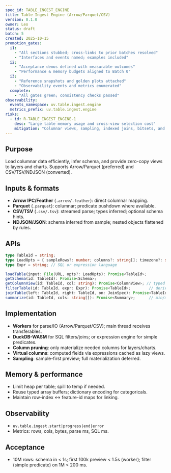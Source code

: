 ```yaml
---
spec_id: TABLE_INGEST_ENGINE
title: Table Ingest Engine (Arrow/Parquet/CSV)
version: 0.1.0
owner: Leo
status: draft
batch: 5
created: 2025-10-15
promotion_gates:
  i1:
    - "All sections stubbed; cross-links to prior batches resolved"
    - "Interfaces and events named; examples included"
  i2:
    - "Acceptance demos defined with measurable outcomes"
    - "Performance & memory budgets aligned to Batch 0"
  i3:
    - "Reference snapshots and golden plots attached"
    - "Observability events and metrics enumerated"
  complete:
    - "All gates green; consistency checks passed"
observability:
  events_namespace: uv.table.ingest.engine
  metrics_prefix: uv.table.ingest.engine
risks:
  - id: R-TABLE_INGEST_ENGINE-1
    desc: "Large table memory usage and cross-view selection cost"
    mitigation: "Columnar views, sampling, indexed joins, bitsets, and throttled events"
---
```


## Purpose
Load columnar data efficiently, infer schema, and provide zero-copy views to layers
and charts. Supports Arrow/Parquet (preferred) and CSV/TSV/NDJSON (converted).

## Inputs & formats
- **Arrow IPC/Feather** (`.arrow/.feather`): direct columnar mapping.
- **Parquet** (`.parquet`): columnar; predicate pushdown where available.
- **CSV/TSV** (`.csv/.tsv`): streamed parse; types inferred; optional schema hints.
- **NDJSON/JSON**: schema inferred from sample; nested objects flattened by rules.

## APIs
```ts
type TableId = string;
type LoadOpts = { sampleRows?: number; columns?: string[]; timezone?: string; };
type Expr = string; // SQL or expression language

loadTable(input: File|URL, opts?: LoadOpts): Promise<TableId>;
getSchema(id: TableId): Promise<Schema>;
getColumnView(id: TableId, col: string): Promise<ColumnView>; // typed array / dictionary
filterTable(id: TableId, expr: Expr): Promise<TableId>;        // derived table
joinTable(left: TableId, right: TableId, on: JoinSpec): Promise<TableId>;
summarize(id: TableId, cols: string[]): Promise<Summary>;      // min/max/quantiles/hist
```

## Implementation
- **Workers** for parse/IO (Arrow/Parquet/CSV); main thread receives transferables.
- **DuckDB-WASM** for SQL filters/joins; or expression engine for simple predicates.
- **Column pruning**: only materialize needed columns for layers/charts.
- **Virtual columns**: computed fields via expressions cached as lazy views.
- **Sampling**: sample-first preview; full materialization deferred.

## Memory & performance
- Limit heap per table; spill to temp if needed.
- Reuse typed array buffers; dictionary encoding for categoricals.
- Maintain row-index ↔ feature-id maps for linking.

## Observability
- `uv.table.ingest.start|progress|end|error`
- Metrics: rows, cols, bytes, parse ms, SQL ms.

## Acceptance
- 10M rows: schema in < 1s; first 100k preview < 1.5s (worker); filter (simple predicate) on 1M < 200 ms.

